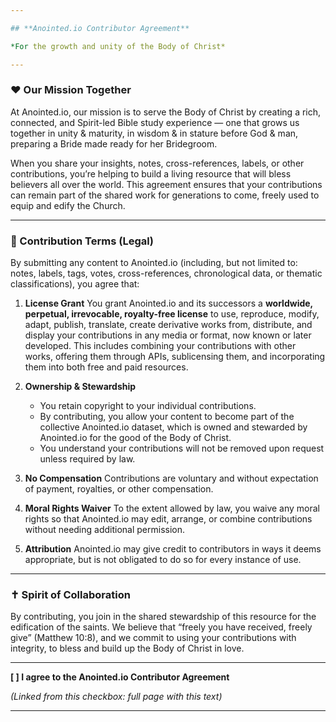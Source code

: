 ```yaml
---

## **Anointed.io Contributor Agreement**

*For the growth and unity of the Body of Christ*

---
```


### ❤️ Our Mission Together

At Anointed.io, our mission is to serve the Body of Christ by creating a rich, connected, and Spirit-led Bible study experience — one that grows us together in unity & maturity, in wisdom & in stature before God & man, preparing a Bride made ready for her Bridegroom.

When you share your insights, notes, cross-references, labels, or other contributions, you’re helping to build a living resource that will bless believers all over the world. This agreement ensures that your contributions can remain part of the shared work for generations to come, freely used to equip and edify the Church.

---

### 📜 Contribution Terms (Legal)

By submitting any content to Anointed.io (including, but not limited to: notes, labels, tags, votes, cross-references, chronological data, or thematic classifications), you agree that:

1. **License Grant**
   You grant Anointed.io and its successors a **worldwide, perpetual, irrevocable, royalty-free license** to use, reproduce, modify, adapt, publish, translate, create derivative works from, distribute, and display your contributions in any media or format, now known or later developed.
   This includes combining your contributions with other works, offering them through APIs, sublicensing them, and incorporating them into both free and paid resources.

2. **Ownership & Stewardship**

   * You retain copyright to your individual contributions.
   * By contributing, you allow your content to become part of the collective Anointed.io dataset, which is owned and stewarded by Anointed.io for the good of the Body of Christ.
   * You understand your contributions will not be removed upon request unless required by law.

3. **No Compensation**
   Contributions are voluntary and without expectation of payment, royalties, or other compensation.

4. **Moral Rights Waiver**
   To the extent allowed by law, you waive any moral rights so that Anointed.io may edit, arrange, or combine contributions without needing additional permission.

5. **Attribution**
   Anointed.io may give credit to contributors in ways it deems appropriate, but is not obligated to do so for every instance of use.

---

### ✝️ Spirit of Collaboration

By contributing, you join in the shared stewardship of this resource for the edification of the saints. We believe that “freely you have received, freely give” (Matthew 10:8), and we commit to using your contributions with integrity, to bless and build up the Body of Christ in love.

---

**\[ ] I agree to the Anointed.io Contributor Agreement**

*(Linked from this checkbox: full page with this text)*

---

